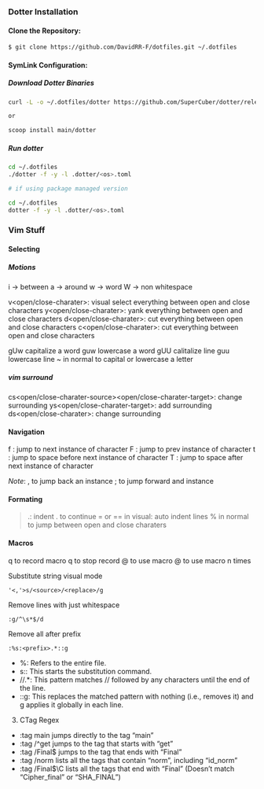 ### Dotter Installation

#### **Clone the Repository**:

```bash
$ git clone https://github.com/DavidRR-F/dotfiles.git ~/.dotfiles
```

#### **SymLink Configuration**:

##### Download Dotter Binaries

```bash 
curl -L -o ~/.dotfiles/dotter https://github.com/SuperCuber/dotter/releases/download/<version>/<platform>

or

scoop install main/dotter
```

##### Run dotter

```bash
cd ~/.dotfiles
./dotter -f -y -l .dotter/<os>.toml

# if using package managed version

cd ~/.dotfiles
dotter -f -y -l .dotter/<os>.toml
```

### Vim Stuff

#### Selecting

##### Motions
i -> between
a -> around
w -> word
W -> non whitespace

v<motion><open/close-charater>: visual select everything between open and close characters
y<motion><open/close-charater>: yank everything between open and close characters
d<motion><open/close-charater>: cut everything between open and close characters
c<motion><open/close-charater>: cut everything between open and close characters

gUw capitalize a word
guw lowercase a word
gUU calitalize line
guu lowercase line
~ in normal to capital or lowercase a letter

##### vim surround

cs<open/close-charater-source><open/close-charater-target>: change surrounding
ys<motion><open/close-charater-target>: add surrounding
ds<open/close-charater>: change surrounding

#### Navigation

f <character>: jump to next instance of character
F <character>: jump to prev instance of character
t <character>: jump to space before next instance of character
T <character>: jump to space after next instance of character

*Note*: , to jump back an instance ; to jump forward and instance

#### Formating

> .: indent . to continue
= or == in visual: auto indent lines
% in normal to jump between open and close charaters

#### Macros

q <character> to record macro
q to stop record
@ <character> to use macro
<number> @ <character> to use macro n times

Substitute string visual mode

```
'<,'>s/<source>/<replace>/g
```

Remove lines with just whitespace

```
:g/^\s*$/d
```

Remove all after prefix

```
:%s:<prefix>.*::g
```

- %: Refers to the entire file.
- s:: This starts the substitution command.
- //.*: This pattern matches // followed by any characters until the end of the line.
- ::g: This replaces the matched pattern with nothing (i.e., removes it) and g applies it globally in each line.

3. CTag Regex

- :tag main jumps directly to the tag “main”
- :tag /^get jumps to the tag that starts with “get”
- :tag /Final$ jumps to the tag that ends with “Final”
- :tag /norm lists all the tags that contain “norm”, including “id_norm”
- :tag /Final$\C lists all the tags that end with “Final” (Doesn’t match “Cipher_final” or “SHA_FINAL”)

